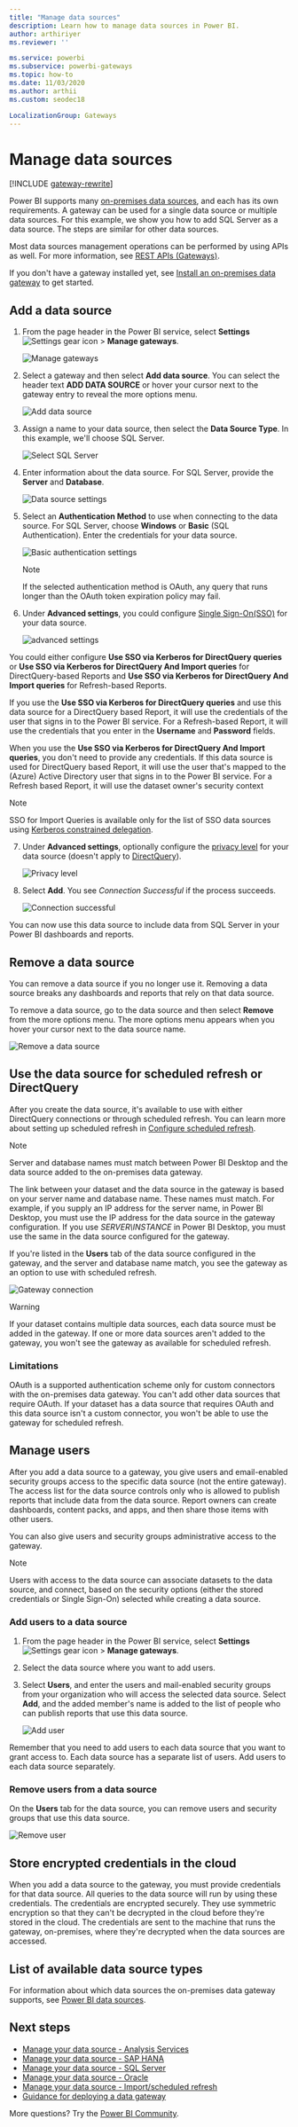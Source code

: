 ```yaml
---
title: "Manage data sources"
description: Learn how to manage data sources in Power BI.
author: arthiriyer
ms.reviewer: ''

ms.service: powerbi
ms.subservice: powerbi-gateways
ms.topic: how-to
ms.date: 11/03/2020
ms.author: arthii
ms.custom: seodec18

LocalizationGroup: Gateways
---
```


# Manage data sources

[!INCLUDE [gateway-rewrite](../includes/gateway-rewrite.md)]

Power BI supports many [on-premises data sources](power-bi-data-sources.md), and each has its own requirements. A gateway can be used for a single data source or multiple data sources. For this example, we show you how to add SQL Server as a data source. The steps are similar for other data sources.

Most data sources management operations can be performed by using APIs as well. For more information, see [REST APIs (Gateways)](/rest/api/power-bi/gateways).

If you don't have a gateway installed yet, see [Install an on-premises data gateway](/data-integration/gateway/service-gateway-install) to get started.

## Add a data source

1. From the page header in the Power BI service, select  **Settings** ![Settings gear icon](media/service-gateway-data-sources/icon-gear.png) > **Manage gateways**.

    ![Manage gateways](media/service-gateway-data-sources/manage-gateways.png)

2. Select a gateway and then select **Add data source**. You can select the header text **ADD DATA SOURCE** or hover your cursor next to the gateway entry to reveal the more options menu.

    ![Add data source](media/service-gateway-data-sources/add-data-source.png)

3. Assign a name to your data source, then select the **Data Source Type**. In this example, we'll choose SQL Server.

    ![Select SQL Server](media/service-gateway-data-sources/select-sql-server.png)

4. Enter information about the data source. For SQL Server, provide the **Server** and **Database**.

    ![Data source settings](media/service-gateway-data-sources/data-source-settings.png)

5. Select an **Authentication Method** to use when connecting to the data source. For SQL Server, choose **Windows** or **Basic** (SQL Authentication). Enter the credentials for your data source.

    ![Basic authentication settings](media/service-gateway-data-sources/basic-auth.png)

    > [!NOTE]
    > If the selected authentication method is OAuth, any query that runs longer than the OAuth token expiration policy may fail.

6. Under **Advanced settings**, you could configure [Single Sign-On(SSO)](service-gateway-sso-overview.md) for your data source. 

    ![advanced settings](media/service-gateway-data-sources/advanced-settings-02.png)

You could either configure **Use SSO via Kerberos for DirectQuery queries**  or **Use SSO via Kerberos for DirectQuery And Import queries** for DirectQuery-based Reports and **Use SSO via Kerberos for DirectQuery And Import queries** for Refresh-based Reports.

If you use the **Use SSO via Kerberos for DirectQuery queries** and use this data source for a DirectQuery based Report, it will use the credentials of the user that signs in to the Power BI service. For a Refresh-based Report, it will use the credentials that you enter in the **Username** and **Password** fields.

When you use the **Use SSO via Kerberos for DirectQuery And Import queries**, you don't need to provide any credentials. If this data source is used for DirectQuery based Report, it will use the user that's mapped to the (Azure) Active Directory user that signs in to the Power BI service.  For a Refresh based Report, it will use the dataset owner's security context

> [!NOTE]
>SSO for Import Queries is available only for the list of SSO data sources using [Kerberos constrained delegation](service-gateway-sso-kerberos.md).

7. Under **Advanced settings**, optionally configure the [privacy level](https://support.office.com/article/Privacy-levels-Power-Query-CC3EDE4D-359E-4B28-BC72-9BEE7900B540) for your data source (doesn't apply to [DirectQuery](desktop-directquery-about.md)).

    ![Privacy level](media/service-gateway-data-sources/privacy-level.png)

8. Select **Add**. You see *Connection Successful* if the process succeeds.

    ![Connection successful](media/service-gateway-data-sources/connection-successful.png)

You can now use this data source to include data from SQL Server in your Power BI dashboards and reports.

## Remove a data source

You can remove a data source if you no longer use it. Removing a data source breaks any dashboards and reports that rely on that data source.

To remove a data source, go to the data source and then select **Remove** from the more options menu. The more options menu appears when you hover your cursor next to the data source name.

![Remove a data source](media/service-gateway-data-sources/remove-data-source.png)

## Use the data source for scheduled refresh or DirectQuery

After you create the data source, it's available to use with either DirectQuery connections or through scheduled refresh. You can learn more about setting up scheduled refresh in [Configure scheduled refresh](refresh-scheduled-refresh.md).

> [!NOTE]
>Server and database names must match between Power BI Desktop and the data source added to the on-premises data gateway.

The link between your dataset and the data source in the gateway is based on your server name and database name. These names must match. For example, if you supply an IP address for the server name, in Power BI Desktop, you must use the IP address for the data source in the gateway configuration. If you use *SERVER\INSTANCE* in Power BI Desktop, you must use the same in the data source configured for the gateway.

If you're listed in the **Users** tab of the data source configured in the gateway, and the server and database name match, you see the gateway as an option to use with scheduled refresh.

![Gateway connection](media/service-gateway-data-sources/gateway-connection.png)

> [!WARNING]
> If your dataset contains multiple data sources, each data source must be added in the gateway. If one or more data sources aren't added to the gateway, you won't see the gateway as available for scheduled refresh.

### Limitations

OAuth is a supported authentication scheme only for custom connectors with the on-premises data gateway. You can't add other data sources that require OAuth. If your dataset has a data source that requires OAuth and this data source isn't a custom connector, you won't be able to use the gateway for scheduled refresh.

## Manage users

After you add a data source to a gateway, you give users and email-enabled security groups access to the specific data source (not the entire gateway). The access list for the data source controls only who is allowed to publish reports that include data from the data source. Report owners can create dashboards, content packs, and apps, and then share those items with other users.

You can also give users and security groups administrative access to the gateway.

> [!NOTE]
> Users with access to the data source can associate datasets to the data source, and connect, based on the security options (either the stored credentials or Single Sign-On) selected while creating a data source.

### Add users to a data source

1. From the page header in the Power BI service, select  **Settings** ![Settings gear icon](media/service-gateway-data-sources/icon-gear.png) > **Manage gateways**.

2. Select the data source where you want to add users.

3. Select **Users**, and enter the users and mail-enabled security groups from your organization who will access the selected data source. Select **Add**, and the added member's name is added to the list of people who can publish reports that use this data source.

    ![Add user](media/service-gateway-data-sources/add-user.png)

Remember that you need to add users to each data source that you want to grant access to. Each data source has a separate list of users. Add users to each data source separately.

### Remove users from a data source

On the **Users** tab for the data source, you can remove users and security groups that use this data source.

![Remove user](media/service-gateway-data-sources/remove-user.png)

## Store encrypted credentials in the cloud

When you add a data source to the gateway, you must provide credentials for that data source. All queries to the data source will run by using these credentials. The credentials are encrypted securely. They use symmetric encryption so that they can't be decrypted in the cloud before they're stored in the cloud. The credentials are sent to the machine that runs the gateway, on-premises, where they're decrypted when the data sources are accessed.

## List of available data source types

For information about which data sources the on-premises data gateway supports, see [Power BI data sources](power-bi-data-sources.md).

## Next steps

* [Manage your data source - Analysis Services](service-gateway-enterprise-manage-ssas.md)
* [Manage your data source - SAP HANA](service-gateway-enterprise-manage-sap.md)
* [Manage your data source - SQL Server](service-gateway-enterprise-manage-sql.md)
* [Manage your data source - Oracle](service-gateway-onprem-manage-oracle.md)
* [Manage your data source - Import/scheduled refresh](service-gateway-enterprise-manage-scheduled-refresh.md)
* [Guidance for deploying a data gateway](service-gateway-deployment-guidance.md)

More questions? Try the [Power BI Community](https://community.powerbi.com/).
